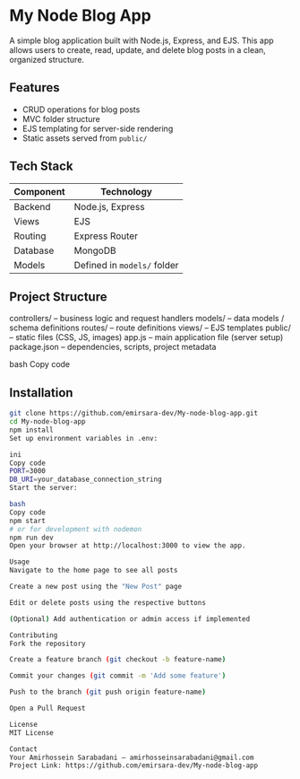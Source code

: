# My Node Blog App

A simple blog application built with Node.js, Express, and EJS. This app allows users to create, read, update, and delete blog posts in a clean, organized structure.

## Features

- CRUD operations for blog posts
- MVC folder structure
- EJS templating for server-side rendering
- Static assets served from `public/`

## Tech Stack

| Component | Technology |
|---|---|
| Backend | Node.js, Express |
| Views | EJS |
| Routing | Express Router |
| Database | MongoDB |
| Models | Defined in `models/` folder |

## Project Structure

controllers/ – business logic and request handlers
models/ – data models / schema definitions
routes/ – route definitions
views/ – EJS templates
public/ – static files (CSS, JS, images)
app.js – main application file (server setup)
package.json – dependencies, scripts, project metadata

bash
Copy code

## Installation

```bash
git clone https://github.com/emirsara-dev/My-node-blog-app.git
cd My-node-blog-app
npm install
Set up environment variables in .env:

ini
Copy code
PORT=3000
DB_URI=your_database_connection_string
Start the server:

bash
Copy code
npm start
# or for development with nodemon
npm run dev
Open your browser at http://localhost:3000 to view the app.

Usage
Navigate to the home page to see all posts

Create a new post using the "New Post" page

Edit or delete posts using the respective buttons

(Optional) Add authentication or admin access if implemented

Contributing
Fork the repository

Create a feature branch (git checkout -b feature-name)

Commit your changes (git commit -m 'Add some feature')

Push to the branch (git push origin feature-name)

Open a Pull Request

License
MIT License

Contact
Your Amirhossein Sarabadani — amirhosseinsarabadani@gmail.com
Project Link: https://github.com/emirsara-dev/My-node-blog-app